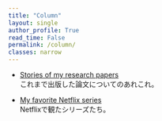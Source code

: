 ```yaml
---
title: "Column"
layout: single
author_profile: True
read_time: False
permalink: /column/
classes: narrow
---
```


* [Stories of my research papers](paper-story)<br>
これまで出版した論文についてのあれこれ。

* [My favorite Netflix series](netflix)<br>
Netflixで観たシリーズたち。
